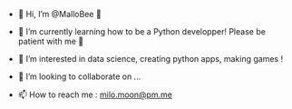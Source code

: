 - 👋 Hi, I’m @MalloBee 🐝
- 🌱 I’m currently learning how to be a Python developper! Please be patient with me :pray:


- 👀 I’m interested in data science, creating python apps, making games !
- 💞️ I’m looking to collaborate on ...
- 📫 How to reach me : milo.moon@pm.me
<!---
MiloMoony/MiloMoony is a ✨ special ✨ repository because its `README.md` (this file) appears on your GitHub profile.
You can click the Preview link to take a look at your changes.
--->
